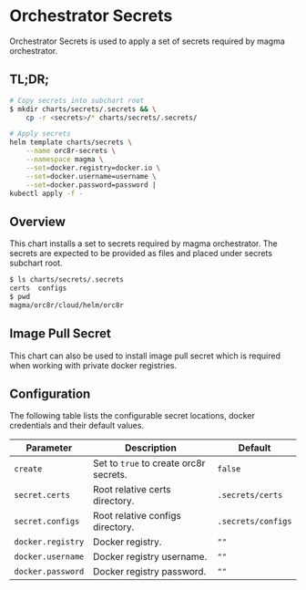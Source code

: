 # Orchestrator Secrets

Orchestrator Secrets is used to apply a set of secrets required by magma orchestrator.

## TL;DR;

```bash
# Copy secrets into subchart root
$ mkdir charts/secrets/.secrets && \
    cp -r <secrets>/* charts/secrets/.secrets/

# Apply secrets
helm template charts/secrets \
    --name orc8r-secrets \
    --namespace magma \
    --set=docker.registry=docker.io \
    --set=docker.username=username \
    --set=docker.password=password |
kubectl apply -f -
```

## Overview

This chart installs a set to secrets required by magma orchestrator.
The secrets are expected to be provided as files and placed under
secrets subchart root.
```bash
$ ls charts/secrets/.secrets
certs  configs
$ pwd
magma/orc8r/cloud/helm/orc8r
```
## Image Pull Secret

This chart can also be used to install image pull secret which is required
when working with private docker registries.

## Configuration

The following table lists the configurable secret locations, 
docker credentials and their default values.

| Parameter        | Description     | Default   |
| ---              | ---             | ---       |
| `create` | Set to ``true`` to create orc8r secrets. | `false` |
| `secret.certs` | Root relative certs directory. | `.secrets/certs` |
| `secret.configs` | Root relative configs directory. | `.secrets/configs` |
| `docker.registry` | Docker registry. | `""` |
| `docker.username` | Docker registry username. | `""` |
| `docker.password` | Docker registry password. | `""` |